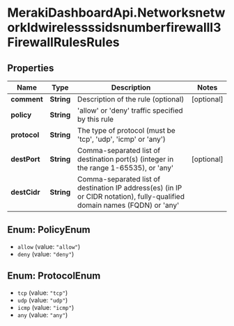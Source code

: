 # MerakiDashboardApi.NetworksnetworkIdwirelessssidsnumberfirewalll3FirewallRulesRules

## Properties
Name | Type | Description | Notes
------------ | ------------- | ------------- | -------------
**comment** | **String** | Description of the rule (optional) | [optional] 
**policy** | **String** | &#x27;allow&#x27; or &#x27;deny&#x27; traffic specified by this rule | 
**protocol** | **String** | The type of protocol (must be &#x27;tcp&#x27;, &#x27;udp&#x27;, &#x27;icmp&#x27; or &#x27;any&#x27;) | 
**destPort** | **String** | Comma-separated list of destination port(s) (integer in the range 1-65535), or &#x27;any&#x27; | [optional] 
**destCidr** | **String** | Comma-separated list of destination IP address(es) (in IP or CIDR notation), fully-qualified domain names (FQDN) or &#x27;any&#x27; | 

<a name="PolicyEnum"></a>
## Enum: PolicyEnum

* `allow` (value: `"allow"`)
* `deny` (value: `"deny"`)


<a name="ProtocolEnum"></a>
## Enum: ProtocolEnum

* `tcp` (value: `"tcp"`)
* `udp` (value: `"udp"`)
* `icmp` (value: `"icmp"`)
* `any` (value: `"any"`)

